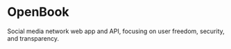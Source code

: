 # OpenBook

Social media network web app and API, focusing on user freedom, security, and transparency.
